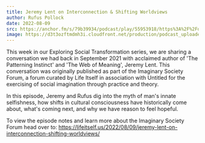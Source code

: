 ```yaml
---
title: Jeremy Lent on Interconnection & Shifting Worldviews
author: Rufus Pollock
date: 2022-08-09
src: https://anchor.fm/s/79b39934/podcast/play/55953918/https%3A%2F%2Fd3ctxlq1ktw2nl.cloudfront.net%2Fproduction%2Fexports%2F79b39934%2F55953918%2Fbce77dc32bfa4d140e827e4deba51d12.m4a
image: https://d3t3ozftmdmh3i.cloudfront.net/production/podcast_uploaded_episode/20318133/20318133-1660058822253-b4b6cced2bd1.jpg
---
```


This week in our Exploring Social Transformation series, we are sharing a conversation we had back in September 2021 with acclaimed author of 'The Patterning Instinct' and 'The Web of Meaning', Jeremy Lent. This conversation was originally published as part of the Imaginary Society Forum, a forum curated by Life Itself in association with Untitled for the exercising of social imagination through practice and theory.

In this episode, Jeremy and Rufus dig into the myth of man's innate selfishness, how shifts in cultural consciousness have historically come about, what's coming next, and why we have reason to feel hopeful.

To view the episode notes and learn more about the Imaginary Society Forum head over to: https://lifeitself.us/2022/08/09/jeremy-lent-on-interconnection-shifting-worldviews/ 
